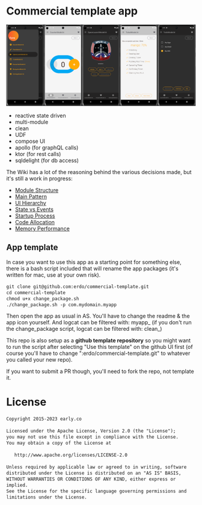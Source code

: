 # Commercial template app

![screen shots](screenshots.png)

- reactive state driven
- multi-module
- clean
- UDF
- compose UI
- apollo (for graphQL calls)
- ktor (for rest calls)
- sqldelight (for db access)

The Wiki has a lot of the reasoning behind the various decisions made, but it's still a work in progress:

- [Module Structure](https://github.com/erdo/commercial-template/wiki/1-Module-Structure)
- [Main Pattern](https://github.com/erdo/commercial-template/wiki/2-Main-Pattern)
- [UI Hierarchy](https://github.com/erdo/commercial-template/wiki/3-UI-Hierarchy)
- [State vs Events](https://github.com/erdo/commercial-template/wiki/4-States-vs-Events)
- [Startup Process](https://github.com/erdo/commercial-template/wiki/5-Startup-Process)
- [Code Allocation](https://github.com/erdo/commercial-template/wiki/6-Code-Allocation)
- [Memory Performance](https://github.com/erdo/commercial-template/wiki/7-Memory-Performance)

## App template
In case you want to use this app as a starting point for something else, there is a bash script included that will rename the app packages (it's written for mac, use at your own risk).

```
git clone git@github.com:erdo/commercial-template.git
cd commercial-template
chmod u+x change_package.sh
./change_package.sh -p com.mydomain.myapp
```
Then open the app as usual in AS. You'll have to change the readme & the app icon yourself. And logcat can be filtered with: myapp_ (if you don't run the change_package script, logcat can be filtered with: clean_)

This repo is also setup as a **github template repository** so you might want to run the script after selecting "Use this template" on the github UI first (of course you'll have to change ":erdo/commercial-template.git" to whatever you called your new repo).

If you want to submit a PR though, you'll need to fork the repo, not template it.

# License

    Copyright 2015-2023 early.co

    Licensed under the Apache License, Version 2.0 (the "License");
    you may not use this file except in compliance with the License.
    You may obtain a copy of the License at

       http://www.apache.org/licenses/LICENSE-2.0

    Unless required by applicable law or agreed to in writing, software
    distributed under the License is distributed on an "AS IS" BASIS,
    WITHOUT WARRANTIES OR CONDITIONS OF ANY KIND, either express or implied.
    See the License for the specific language governing permissions and
    limitations under the License.
